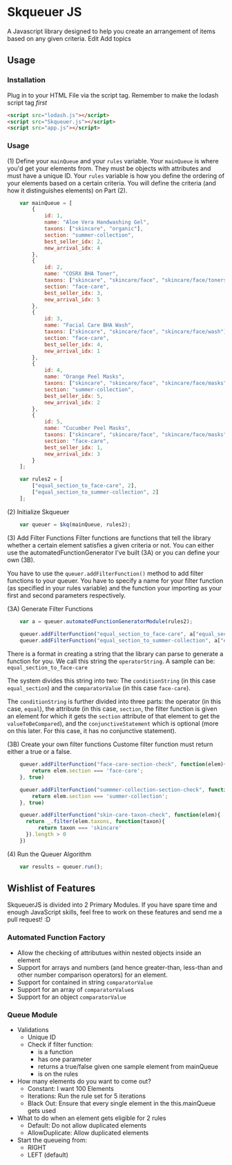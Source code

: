 # Skqueuer JS

A Javascript library designed to help you create an arrangement of items based on any given criteria. Edit
Add topics

## Usage

### Installation
Plug in to your HTML File via the script tag. Remember to make the lodash script tag _first_
```html
<script src="lodash.js"></script>
<script src="Skqueuer.js"></script>
<script src="app.js"></script>
```
### Usage

(1) Define your `mainQueue` and your `rules` variable. Your `mainQueue` is where you'd get your elements from. They must be objects with attributes and must have a unique ID. Your `rules` variable is how you define the ordering of your elements based on a certain criteria. You will define the criteria (and how it distinguishes elements) on Part (2).
```javascript
    var mainQueue = [
        {
            id: 1,
            name: "Aloe Vera Handwashing Gel",
            taxons: ["skincare", "organic"],
            section: "summer-collection",
            best_seller_idx: 2,
            new_arrival_idx: 4
        },
        {
            id: 2,
            name: "COSRX BHA Toner",
            taxons: ["skincare", "skincare/face", "skincare/face/toners"],
            section: "face-care",
            best_seller_idx: 3,
            new_arrival_idx: 5
        },
        {
            id: 3,
            name: "Facial Care BHA Wash",
            taxons: ["skincare", "skincare/face", "skincare/face/wash"],
            section: "face-care",
            best_seller_idx: 4,
            new_arrival_idx: 1
        },
        {
            id: 4,
            name: "Orange Peel Masks",
            taxons: ["skincare", "skincare/face", "skincare/face/masks"],
            section: "summer-collection",
            best_seller_idx: 5,
            new_arrival_idx: 2
        },
        {
            id: 5,
            name: "Cucumber Peel Masks",
            taxons: ["skincare", "skincare/face", "skincare/face/masks"],
            section: "face-care",
            best_seller_idx: 1,
            new_arrival_idx: 3
        }
    ];

    var rules2 = [
        ["equal_section_to_face-care", 2],
        ["equal_section_to_summer-collection", 2]
    ]; 
```

(2) Initialize Skqueuer
```javascript
    var queuer = $kq(mainQueue, rules2);
```

(3) Add Filter Functions
Filter functions are functions that tell the library whether a certain element satisfies a given criteria or not. You can either use the automatedFunctionGenerator I've built (3A) or you can define your own (3B).

You have to use the `queuer.addFilterFunction()` method to add filter functions to your queuer. You have to specify a name for your filter function (as specified in your rules variable) and the function your importing as your first and second parameters respectively.

(3A) Generate Filter Functions
```javascript
    var a = queuer.automatedFunctionGeneratorModule(rules2);
    
    queuer.addFilterFunction("equal_section_to_face-care", a["equal_section_to_face-care"])
    queuer.addFilterFunction("equal_section_to_summer-collection", a["equal_section_to_summer-collection"])
```

There is a format in creating a string that the library can parse to generate a function for you. We call this string the `operatorString`. A sample can be: `equal_section_to_face-care`

The system divides this string into two: The `conditionString` (in this case `equal_section`) and the `comparatorValue` (in this case `face-care`).

The `conditionString` is further divided into three parts: the operator (in this case, `equal`), the attribute (in this case, `section`, the filter function is given an element for which it gets the `section` attribute of that element to get the `valueToBeCompared`), and the `conjunctiveStatement` which is optional (more on this later. For this case, it has no conjunctive statement).

(3B) Create your own filter functions
Custome filter function must return either a true or a false.
```javascript
    queuer.addFilterFunction("face-care-section-check", function(elem){
        return elem.section === 'face-care';
    }, true)

    queuer.addFilterFunction("summmer-collection-section-check", function(elem){
        return elem.section === 'summer-collection';
    }, true)

    queuer.addFilterFunction("skin-care-taxon-check", function(elem){
      return _.filter(elem.taxons, function(taxon){
          return taxon === 'skincare'
      }).length > 0
    })

```

(4) Run the Queuer Algorithm
```javascript
    var results = queuer.run();
```

## Wishlist of Features
SkqueuerJS is divided into 2 Primary Modules. If you have spare time and enough JavaScript skills, feel free to work on these features and send me a pull request! :D

### Automated Function Factory
- Allow the checking of attributues within nested objects inside an element
- Support for arrays and numbers (and hence greater-than, less-than and other number comparison operators) for an element.
- Support for contained in string `comparatorValue`
- Support for an array of `comparatorValue`s
- Support for an object `comparatorValue`

### Queue Module
- Validations
    - Unique ID
    - Check if filter function:
        - is a function
        - has one parameter
        - returns a true/false given one sample element from mainQueue
        - is on the rules
- How many elements do you want to come out?
    - Constant: I want 100 Elements
    - Iterations: Run the rule set for 5 iterations
    - Black Out: Ensure that every single element in the this.mainQueue gets used
- What to do when an element gets eligible for 2 rules
    - Default: Do not allow duplicated elements
    - AllowDuplicate: Allow duplicated elements
- Start the queueing from:
    - RIGHT
    - LEFT (default)


